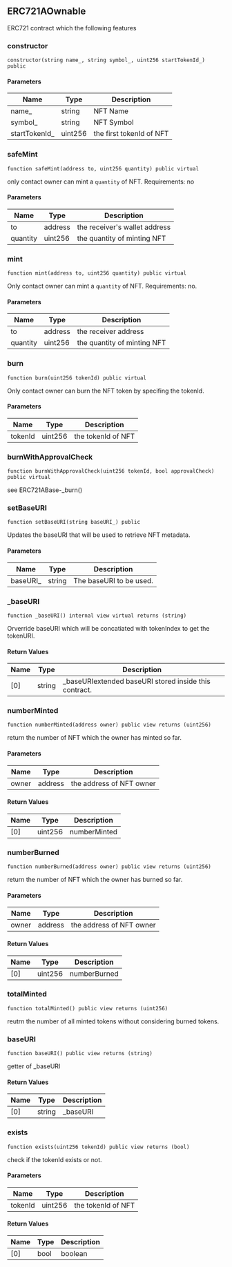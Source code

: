 ## ERC721AOwnable

ERC721 contract which the following features

### constructor

```solidity
constructor(string name_, string symbol_, uint256 startTokenId_) public
```

#### Parameters

| Name | Type | Description |
| ---- | ---- | ----------- |
| name_ | string | NFT Name |
| symbol_ | string | NFT Symbol |
| startTokenId_ | uint256 | the first tokenId of NFT |

### safeMint

```solidity
function safeMint(address to, uint256 quantity) public virtual
```

only contact owner can mint a `quantity` of NFT.
Requirements: no

#### Parameters

| Name | Type | Description |
| ---- | ---- | ----------- |
| to | address | the receiver's wallet address |
| quantity | uint256 | the quantity of minting NFT |

### mint

```solidity
function mint(address to, uint256 quantity) public virtual
```

Only contact owner can mint a `quantity` of NFT.
Requirements: no.

#### Parameters

| Name | Type | Description |
| ---- | ---- | ----------- |
| to | address | the receiver address |
| quantity | uint256 | the quantity of minting NFT |

### burn

```solidity
function burn(uint256 tokenId) public virtual
```

Only contact owner can burn the NFT token by specifing the tokenId.

#### Parameters

| Name | Type | Description |
| ---- | ---- | ----------- |
| tokenId | uint256 | the tokenId of NFT |

### burnWithApprovalCheck

```solidity
function burnWithApprovalCheck(uint256 tokenId, bool approvalCheck) public virtual
```

see ERC721ABase-_burn()

### setBaseURI

```solidity
function setBaseURI(string baseURI_) public
```

Updates the baseURI that will be used to retrieve NFT metadata.

#### Parameters

| Name | Type | Description |
| ---- | ---- | ----------- |
| baseURI_ | string | The baseURI to be used. |

### _baseURI

```solidity
function _baseURI() internal view virtual returns (string)
```

Orverride baseURI which will be concatiated with tokenIndex to get the tokenURI.

#### Return Values

| Name | Type | Description |
| ---- | ---- | ----------- |
| [0] | string | _baseURIextended baseURI stored inside this contract. |

### numberMinted

```solidity
function numberMinted(address owner) public view returns (uint256)
```

return the number of NFT which the owner has minted so far.

#### Parameters

| Name | Type | Description |
| ---- | ---- | ----------- |
| owner | address | the address of NFT owner |

#### Return Values

| Name | Type | Description |
| ---- | ---- | ----------- |
| [0] | uint256 | numberMinted |

### numberBurned

```solidity
function numberBurned(address owner) public view returns (uint256)
```

return the number of NFT which the owner has burned so far.

#### Parameters

| Name | Type | Description |
| ---- | ---- | ----------- |
| owner | address | the address of NFT owner |

#### Return Values

| Name | Type | Description |
| ---- | ---- | ----------- |
| [0] | uint256 | numberBurned |

### totalMinted

```solidity
function totalMinted() public view returns (uint256)
```

reutrn the number of all minted tokens without considering burned tokens.

### baseURI

```solidity
function baseURI() public view returns (string)
```

getter of _baseURI

#### Return Values

| Name | Type | Description |
| ---- | ---- | ----------- |
| [0] | string | _baseURI |

### exists

```solidity
function exists(uint256 tokenId) public view returns (bool)
```

check if the tokenId exists or not.

#### Parameters

| Name | Type | Description |
| ---- | ---- | ----------- |
| tokenId | uint256 | the tokenId of NFT |

#### Return Values

| Name | Type | Description |
| ---- | ---- | ----------- |
| [0] | bool | boolean |